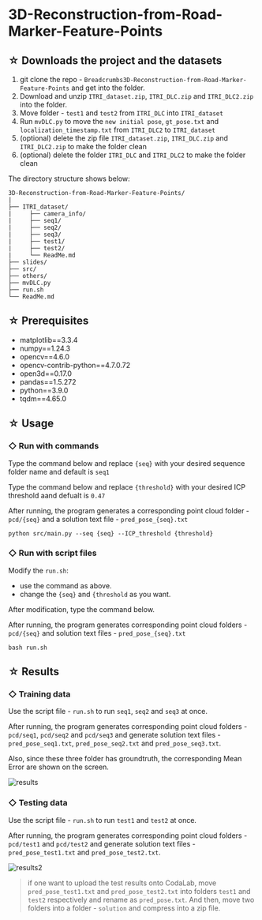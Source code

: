 # 3D-Reconstruction-from-Road-Marker-Feature-Points

## ☆ Downloads the project and the datasets
1. git clone the repo - `Breadcrumbs3D-Reconstruction-from-Road-Marker-Feature-Points` and get into the folder.
2. Download and unzip `ITRI_dataset.zip`, `ITRI_DLC.zip` and `ITRI_DLC2.zip` into the folder.
3. Move folder - `test1` and `test2` from `ITRI_DLC` into `ITRI_dataset`
4. Run `mvDLC.py` to move the `new initial pose`, `gt_pose.txt` and `localization_timestamp.txt` from `ITRI_DLC2` to `ITRI_dataset`
5. (optional) delete the zip file `ITRI_dataset.zip`, `ITRI_DLC.zip` and `ITRI_DLC2.zip` to make the folder clean
5. (optional) delete the folder `ITRI_DLC` and `ITRI_DLC2` to make the folder clean

The directory structure shows below:
```
3D-Reconstruction-from-Road-Marker-Feature-Points/
|
├── ITRI_dataset/
|     ├── camera_info/
|     ├── seq1/
|     ├── seq2/
|     ├── seq3/
|     ├── test1/
|     ├── test2/
|     └── ReadMe.md
├── slides/
├── src/
├── others/
├── mvDLC.py
├── run.sh
└── ReadMe.md
```

## ☆ Prerequisites
* matplotlib==3.3.4
* numpy==1.24.3
* opencv==4.6.0
* opencv-contrib-python==4.7.0.72
* open3d==0.17.0
* pandas==1.5.272
* python==3.9.0
* tqdm==4.65.0

## ☆ Usage
### ◇ Run with commands
Type the command below and replace `{seq}` with your desired sequence folder name and default is `seq1`

Type the command below and replace `{threshold}` with your desired ICP threshold aand defualt is `0.47`

After running, the program generates a corresponding point cloud folder - `pcd/{seq}` and a solution text file - `pred_pose_{seq}.txt`
```
python src/main.py --seq {seq} --ICP_threshold {threshold}
```
### ◇ Run with script files
Modify the `run.sh`:
* use the command as above.
* change the `{seq}` and `{threshold` as you want.
  
After modification, type the command below.

After running, the program generates corresponding point cloud folders - `pcd/{seq}` and solution text files - `pred_pose_{seq}.txt`
```
bash run.sh
```

## ☆ Results
### ◇ Training data
Use the script file - `run.sh` to run `seq1`, `seq2` and `seq3` at once.

After running, the program generates corresponding point cloud folders - `pcd/seq1`, `pcd/seq2` and `pcd/seq3` and generate solution text files - `pred_pose_seq1.txt`, `pred_pose_seq2.txt` and `pred_pose_seq3.txt`.

Also, since these three folder has groundtruth, the corresponding Mean Error are shown on the screen.

![results](https://github.com/patrick0314/3D-Reconstruction-from-Road-Marker-Feature-Points/assets/47914151/301b1266-9c4f-4673-a9b3-ad368db58ed9)

### ◇ Testing data
Use the script file - `run.sh` to run `test1` and `test2` at once.

After running, the program generates corresponding point cloud folders - `pcd/test1` and `pcd/test2` and generate solution text files - `pred_pose_test1.txt` and `pred_pose_test2.txt`.

![results2](https://github.com/patrick0314/3D-Reconstruction-from-Road-Marker-Feature-Points/assets/47914151/48912428-4303-4234-9de4-de30207d319d)

> if one want to upload the test results onto CodaLab, move `pred_pose_test1.txt` and `pred_pose_test2.txt` into folders `test1` and `test2` respectively and rename as `pred_pose.txt`. And then, move two folders into a folder - `solution` and compress into a zip file.
